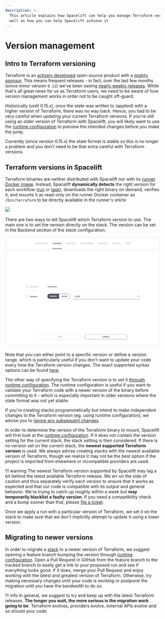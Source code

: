 ```yaml
---
description: >-
  This article explains how Spacelift can help you manage Terraform versions, as
  well as how you can help Spacelift achieve it
---
```


# Version management

## Intro to Terraform versioning

Terraform is an [actively developed](https://github.com/hashicorp/terraform/pulse) open-source product with a [mighty sponsor](https://www.hashicorp.com). This means frequent releases - in fact, over the last few months (since minor version `0.12`) we've been seeing [nearly weekly releases](https://github.com/hashicorp/terraform/releases). While that's all great news for us as Terraform users, we need to be aware of how version management works in order not to be caught off-guard.

Historically (until 0.15.x), once the state was written to (applied) with a higher version of Terraform, there was no way back. Hence, you had to be very careful when updating your current Terraform versions. If you're still using an older version of Terraform with Spacelift, you will likely want to use the [runtime configuration](../../concepts/configuration/runtime-configuration/#terraform_version-setting) to preview the intended changes before you make the jump.

Currently (since version 0.15.x) the state format is stable so this is no longer a problem and you don't need to be that extra careful with Terraform versions.

## Terraform versions in Spacelift

Terraform binaries are neither distributed with Spacelift nor with its [runner Docker image](../../integrations/docker.md). Instead, Spacelift **dynamically detects** the right version for each workflow ([run](../../concepts/run/) or [task](../../concepts/run/task.md)), downloads the right binary on demand, verifies it, and mounts it as read-only on the runner Docker container as `/bin/terraform` to be directly available in the runner's `$PATH`:

![](../../assets/screenshots/01DTSRW825FHT2ZGC4TJR3Y3NM_·_End-to-end_testing.png)

There are two ways to tell Spacelift which Terraform version to use. The main one is to set the version directly on the stack. The version can be set in the Backend section of the stack configuration:

![](../../assets/screenshots/specific_version.png)

Note that you can either point to a specific version or define a version range, which is particularly useful if you don't want to update your code every time the Terraform version changes. The exact supported syntax options can be found [here](https://github.com/blang/semver#ranges).

The other way of specifying the Terraform version is to set it [through runtime configuration](../../concepts/configuration/runtime-configuration/). The runtime configuration is useful if you want to validate your Terraform code with a newer version of the binary before committing to it - which is especially important in older versions where the state format was not yet stable.

If you're creating stacks programmatically but intend to make independent changes to the Terraform version (eg. using runtime configuration), we advise you to [ignore any subsequent changes](https://www.terraform.io/docs/configuration/resources.html#ignore_changes).

In order to determine the version of the Terraform binary to mount, Spacelift will first look at the [runtime configuration](../../concepts/configuration/runtime-configuration/#terraform_version-setting). If it does not contain the version setting for the current stack, the stack setting is then considered. If there is no version set on the current stack, the **newest supported Terraform version** is used. We always advise creating stacks with the newest available version of Terraform, though we realize it may not be the best option if the project is imported from elsewhere or incompatible providers are used.

!!! warning
    The newest Terraform version supported by Spacelift may lag a bit behind the latest available Terraform release. We err on the side of caution and thus separately verify each version to ensure that it works as expected and that our code is compatible with its output and general behavior. We're trying to catch up roughly within a week but **may temporarily blacklist a faulty version**. If you need a compatibility check and a bump sooner than that, please [file a ticket](https://forms.gle/eFEcsLr5gaiWxSE5A).

Once we apply a run with a particular version of Terraform, we set it on the stack to make sure that we don't implicitly attempt to update it using a lower version.

## Migrating to newer versions

In order to migrate a [stack](../../concepts/stack/) to a newer version of Terraform, we suggest opening a feature branch bumping the version through [runtime configuration](../../concepts/configuration/runtime-configuration/#terraform_version-setting). Open a Pull Request in GitHub from the feature branch to the tracked branch to easily get a link to your proposed run and see if everything looks good. If it does, merge your Pull Request and enjoy working with the latest and greatest version of Terraform. Otherwise, try making necessary changes until your code is working or postpone the migration until you have the bandwidth to do so.

!!! info
    In general, we suggest to try and keep up with the latest Terraform releases. **The longer you wait, the more serious is the migration work going to be**. Terraform evolves, providers evolve, external APIs evolve and so should your code.
